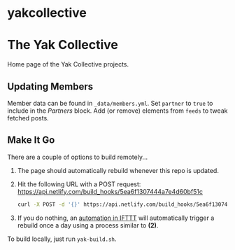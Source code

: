 # yakcollective

# The Yak Collective

Home page of the Yak Collective projects.

## Updating Members

Member data can be found in `_data/members.yml`. Set `partner` to `true` to include in the _Partners_ block. Add (or remove) elements from `feeds` to tweak fetched posts.

## Make It Go

There are a couple of options to build remotely...

1. The page should automatically rebuild whenever this repo is updated.

2. Hit the following URL with a POST request: https://api.netlify.com/build_hooks/5ea6f1307444a7e4d60bf51c

	```sh
	curl -X POST -d '{}' https://api.netlify.com/build_hooks/5ea6f1307444a7e4d60bf51c
	```

3. If you do nothing, an [automation in IFTTT](https://www.11ty.dev/docs/quicktips/netlify-ifttt/) will automatically trigger a rebuild once a day using a process similar to **(2)**.

To build locally, just run `yak-build.sh`.
